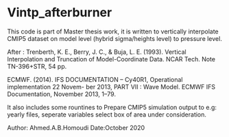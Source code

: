 # Vintp_afterburner
This code is part of Master thesis work, it is written to vertically interpolate
CMIP5 dataset on model level (hybrid sigma/heights level) to pressure level.

After : 
Trenberth, K. E., Berry, J. C., & Buja, L. E. (1993). Vertical Interpolation 
and Truncation of Model-Coordinate Data. NCAR Tech. Note TN-396+STR, 54 pp.

ECMWF. (2014). IFS DOCUMENTATION – Cy40R1, Operational implementation 22 Novem-
ber 2013, PART VII : Wave Model. ECMWF IFS Documentation, November 2013, 1–79.

It also includes some rountines to Prepare CMIP5 simulation output to e.g: 
yearly files, seperate variables  select box of area under consideration.


Author: Ahmed.A.B.Homoudi
Date:October 2020